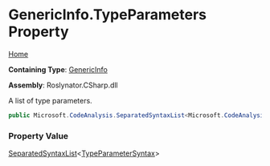# GenericInfo\.TypeParameters Property

[Home](../../../../../README.md)

**Containing Type**: [GenericInfo](../README.md)

**Assembly**: Roslynator\.CSharp\.dll

  
A list of type parameters\.

```csharp
public Microsoft.CodeAnalysis.SeparatedSyntaxList<Microsoft.CodeAnalysis.CSharp.Syntax.TypeParameterSyntax> TypeParameters { get; }
```

### Property Value

[SeparatedSyntaxList](https://docs.microsoft.com/en-us/dotnet/api/microsoft.codeanalysis.separatedsyntaxlist-1)\<[TypeParameterSyntax](https://docs.microsoft.com/en-us/dotnet/api/microsoft.codeanalysis.csharp.syntax.typeparametersyntax)\>

